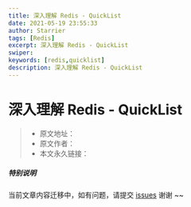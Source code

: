 ```yaml
---
title: 深入理解 Redis - QuickList
date: 2021-05-19 23:55:33
author: Starrier
tags: [Redis]
excerpt: 深入理解 Redis - QuickList
swiper:
keywords: [redis,quicklist]
description: 深入理解 Redis - QuickList
---
```


# 深入理解 Redis - QuickList

> * 原文地址：[]()
> * 原文作者：[]()
> * 本文永久链接：[]()

##### **特别说明**

当前文章内容迁移中，如有问题，请提交 [issues](https://github.com/Starrier/starrier.github.io/issues) 谢谢 ~~

